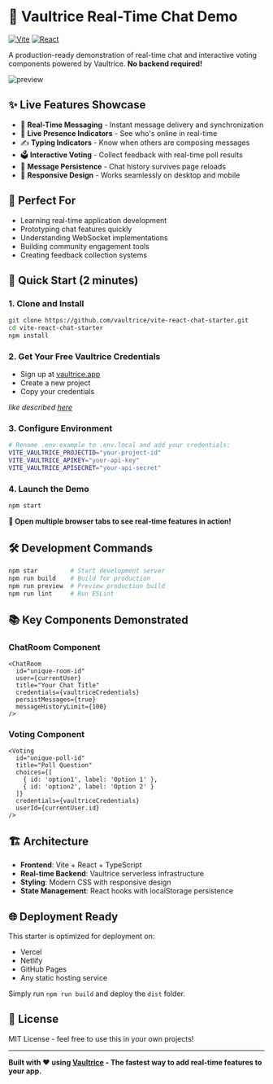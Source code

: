 # **🚀 Vaultrice Real-Time Chat Demo**

[![Vite](https://img.shields.io/badge/Vite-5.0+-646CFF?logo=vite&logoColor=white)](https://vitejs.dev/)
[![React](https://img.shields.io/badge/React-19+-61DAFB?logo=react&logoColor=white)](https://react.dev/)

A production-ready demonstration of real-time chat and interactive voting components powered by Vaultrice. **No backend required!**

![preview](https://raw.githubusercontent.com/vaultrice/vaultrice-chat-starter/main/public/chat-starter.gif)

## ✨ **Live Features Showcase**

- 💬 **Real-Time Messaging** - Instant message delivery and synchronization
- 👥 **Live Presence Indicators** - See who's online in real-time
- ✍️ **Typing Indicators** - Know when others are composing messages
- 🗳️ **Interactive Voting** - Collect feedback with real-time poll results
- 💾 **Message Persistence** - Chat history survives page reloads
- 🎨 **Responsive Design** - Works seamlessly on desktop and mobile

## 🎯 **Perfect For**

- Learning real-time application development
- Prototyping chat features quickly
- Understanding WebSocket implementations
- Building community engagement tools
- Creating feedback collection systems

## 🚀 **Quick Start (2 minutes)**

### 1. Clone and Install
```bash
git clone https://github.com/vaultrice/vite-react-chat-starter.git
cd vite-react-chat-starter
npm install
```

### 2. Get Your Free Vaultrice Credentials
- Sign up at [vaultrice.app](https://www.vaultrice.app/register)
- Create a new project
- Copy your credentials

*like described [here](https://www.vaultrice.com/docs/quickstart)*

### 3. Configure Environment
```bash
# Rename .env.example to .env.local and add your credentials:
VITE_VAULTRICE_PROJECTID="your-project-id"
VITE_VAULTRICE_APIKEY="your-api-key"
VITE_VAULTRICE_APISECRET="your-api-secret"
```

### 4. Launch the Demo
```bash
npm start
```

**🎉 Open multiple browser tabs to see real-time features in action!**

## 🛠️ **Development Commands**

```bash
npm star         # Start development server
npm run build    # Build for production
npm run preview  # Preview production build
npm run lint     # Run ESLint
```

## 📚 **Key Components Demonstrated**

### ChatRoom Component
```tsx
<ChatRoom
  id="unique-room-id"
  user={currentUser}
  title="Your Chat Title"
  credentials={vaultriceCredentials}
  persistMessages={true}
  messageHistoryLimit={100}
/>
```

### Voting Component
```tsx
<Voting
  id="unique-poll-id"
  title="Poll Question"
  choices={[
    { id: 'option1', label: 'Option 1' },
    { id: 'option2', label: 'Option 2' }
  ]}
  credentials={vaultriceCredentials}
  userId={currentUser.id}
/>
```

## 🏗️ **Architecture**

- **Frontend**: Vite + React + TypeScript
- **Real-time Backend**: Vaultrice serverless infrastructure
- **Styling**: Modern CSS with responsive design
- **State Management**: React hooks with localStorage persistence

## 🌐 **Deployment Ready**

This starter is optimized for deployment on:
- Vercel
- Netlify
- GitHub Pages
- Any static hosting service

Simply run `npm run build` and deploy the `dist` folder.

## 📄 **License**

MIT License - feel free to use this in your own projects!

---

**Built with ❤️ using [Vaultrice](https://www.vaultrice.com) - The fastest way to add real-time features to your app.**
